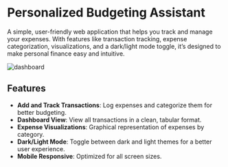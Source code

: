 # Personalized Budgeting Assistant

A simple, user-friendly web application that helps you track and manage your expenses. With features like transaction tracking, expense categorization, visualizations, and a dark/light mode toggle, it’s designed to make personal finance easy and intuitive.

![dashboard](https://i.imgur.com/i9lekEt.png)

## Features

- **Add and Track Transactions**: Log expenses and categorize them for better budgeting.
- **Dashboard View**: View all transactions in a clean, tabular format.
- **Expense Visualizations**: Graphical representation of expenses by category.
- **Dark/Light Mode**: Toggle between dark and light themes for a better user experience.
- **Mobile Responsive**: Optimized for all screen sizes.
